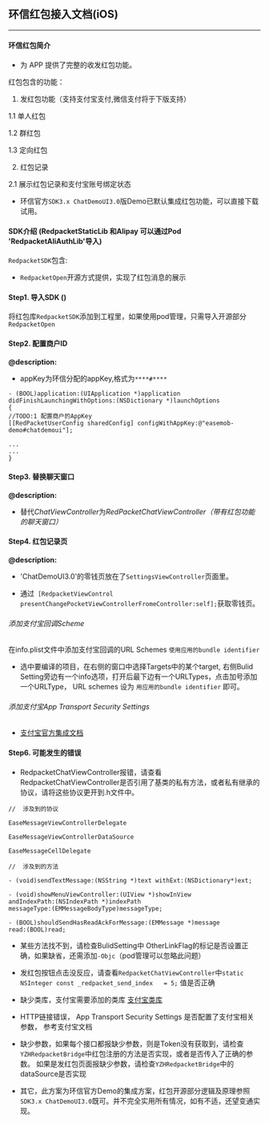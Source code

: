 
## 环信红包接入文档(iOS)

------

#### 环信红包简介
* 为 APP 提供了完整的收发红包功能。

红包包含的功能：

1. 发红包功能（支持支付宝支付,微信支付将于下版支持）

1.1 单人红包

1.2 群红包

1.3 定向红包

2. 红包记录

2.1 展示红包记录和支付宝账号绑定状态 

* 环信官方`SDK3.x ChatDemoUI3.0`版Demo已默认集成红包功能，可以直接下载试用。

#### SDK介绍 (RedpacketStaticLib 和Alipay 可以通过Pod 'RedpacketAliAuthLib'导入)
`RedpacketSDK`包含: 

* `RedpacketOpen`开源方式提供，实现了红包消息的展示

#### Step1. 导入SDK ()

将红包库`RedpacketSDK`添加到工程里，如果使用pod管理，只需导入开源部分`RedpacketOpen`

#### Step2. 配置商户ID

**@description:** 

* appKey为环信分配的appKey,格式为`****#****`

```
- (BOOL)application:(UIApplication *)application didFinishLaunchingWithOptions:(NSDictionary *)launchOptions
{   
//TODO:1 配置商户的AppKey
[[RedPacketUserConfig sharedConfig] configWithAppKey:@"easemob-demo#chatdemoui"];

...
...
}

```

#### Step3. 替换聊天窗口
**@description:** 

* 替代*ChatViewController*为*RedPacketChatViewController（带有红包功能的聊天窗口）* 

#### Step4. 红包记录页

**@description:**

* 'ChatDemoUI3.0'的零钱页放在了`SettingsViewController`页面里。

* 通过` [RedpacketViewControl presentChangePocketViewControllerFromeController:self];`获取零钱页。

###### 添加支付宝回调Scheme
在info.plist文件中添加支付宝回调的URL Schemes `使用应用的bundle identifier`

* 选中要编译的项目，在右侧的窗口中选择Targets中的某个target, 右侧Bulid Setting旁边有一个info选项，打开后最下边有一个URLTypes，点击加号添加一个URLType， URL schemes 设为 `用应用的bundle identifier` 即可。

###### 添加支付宝App Transport Security Settings

* [支付宝官方集成文档](https://doc.open.alipay.com/doc2/detail?treeId=59&articleId=103676&docType=1)


#### Step6. 可能发生的错误

* RedpacketChatViewController报错，请查看RedpacketChatViewController是否引用了基类的私有方法，或者私有继承的协议，请将这些协议更开到.h文件中。

```
//	涉及到的协议

EaseMessageViewControllerDelegate

EaseMessageViewControllerDataSource

EaseMessageCellDelegate

//	涉及到的方法

- (void)sendTextMessage:(NSString *)text withExt:(NSDictionary*)ext;

- (void)showMenuViewController:(UIView *)showInView
andIndexPath:(NSIndexPath *)indexPath
messageType:(EMMessageBodyType)messageType;

- (BOOL)shouldSendHasReadAckForMessage:(EMMessage *)message
read:(BOOL)read;

```

* 某些方法找不到，请检查BulidSetting中 OtherLinkFlag的标记是否设置正确，如果缺省，还需添加`-Objc`（pod管理可以忽略此问题）

* 发红包按钮点击没反应，请查看`RedpacketChatViewController`中`static NSInteger const _redpacket_send_index   = 5;` 值是否正确

* 缺少类库，支付宝需要添加的类库 [支付宝类库](https://doc.open.alipay.com/doc2/detail?treeId=59&articleId=103676&docType=1)

* HTTP链接错误， App Transport Security Settings 是否配置了支付宝相关参数， 参考支付宝文档

* 缺少参数，如果每个接口都报缺少参数，则是Token没有获取到，请检查`YZHRedpacketBridge`中红包注册的方法是否实现，或者是否传入了正确的参数。 如果是发红包页面报缺少参数，请检查`YZHRedpacketBridge`中的dataSource是否实现


* 其它，此方案为环信官方Demo的集成方案，红包开源部分逻辑及原理参照`SDK3.x ChatDemoUI3.0`既可。并不完全实用所有情况，如有不适，还望变通实现。


